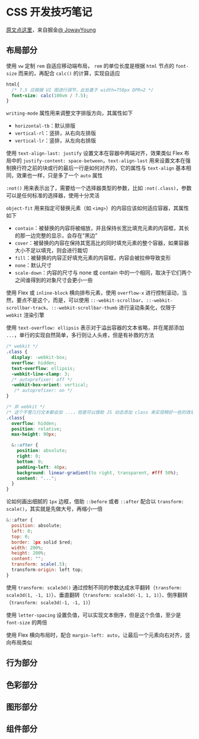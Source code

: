 # CSS 开发技巧笔记

[原文点这里](https://juejin.im/post/5d4d0ec651882549594e7293#heading-18)，来自掘金[@
JowayYoung](https://juejin.im/user/584ec3a661ff4b006cd6383e)

## 布局部分

使用 `vw` 定制 `rem` 自适应移动端布局， `rem` 的单位长度是根据 `html` 节点的 `font-size` 而来的，再配合 `calc()` 的计算，实现自适应

```CSS
html{
  /* 7.5 应根据 UI 图进行调节，此处基于 width=750px DPR=2 */
  font-size: calc(100vm / 7.5);
}
```

`writing-mode` 属性用来调整文字排版方向，其属性如下

- `horizontal-tb`：默认排版
- `vertical-rl`：竖排，从右向左排版
- `vertical-lr`：竖排，从左向右排版

使用 `text-align-last: justify` 设置文本在容器中两端对齐，效果类似 Flex 布局中的 `justify-content: space-between`，`text-align-last` 用来设置文本在强制换行符之前的块或行的最后一行是如何对齐的，它的属性与 `text-align` 基本相同，效果也一样，只是多了一个 `auto` 属性

`:not()` 用来表示出了，需要给一个选择器类型的参数，比如 `:not(.class)`，参数可以是任何标准的选择器，使用十分灵活

`object-fit` 用来指定可替换元素（如 `<img>`）的内容应该如何适应容器，其属性如下

- `contain`：被替换的内容将被缩放，并且保持长宽比填充元素的内容框，其长的那一边完整的显示，会存在“黑边”
- `cover`：被替换的内容在保持其宽高比的同时填充元素的整个容器，如果容器大小不足以填充，则会进行裁切
- `fill`：被替换的内容正好填充元素的内容框，内容会被拉伸导致变形
- `none`：默认尺寸
- `scale-down`：内容的尺寸与 none 或 contain 中的一个相同，取决于它们两个之间谁得到的对象尺寸会更小一些

使用 Flex 或 `inline-block` 横向排布元素，使用 `overflow-x` 进行控制滚动，当然，要点不是这个，而是，可以使用 `::-webkit-scrollbar`、`::-webkit-scrollbar-track`、`::-webkit-scrollbar-thumb` 进行滚动条美化，仅限于 `webkit` 渲染引擎

使用 `text-overflow: ellipsis` 表示对于溢出容器的文本省略，并在尾部添加 `...`，单行的实现自然简单，多行则让人头疼，但是有补救的方法

```CSS
/* webkit */
.class {
  display: -webkit-box;
  overflow: hidden;
  text-overflow: ellipsis;
  -webkit-line-clamp: 3;
  /* autoprefixer: off */
  -webkit-box-orient: vertical;
   /* autoprefixer: on */
}

/* 非 webkit */
/* 这个不管几行文本都会加 ...，但是可以借助 JS 动态添加 class 来实现稍好一些的效果 */
.class{
  overflow: hidden;
  position: relative;
  max-height: 90px;

  &::after {
    position: absolute;
    right: 0;
    bottom: 0;
    padding-left: 40px;
    background: linear-gradient(to right, transparent, #fff 50%);
    content: "...";
  }
}
```

论如何画出细腻的 `1px` 边框，借助 `::before` 或者 `::after` 配合以 `transform: scale()`，其实就是先做大号，再缩小一倍

```JavaScript
&::after {
  position: absolute;
  left: 0;
  top: 0;
  border: 1px solid $red;
  width: 200%;
  height: 200%;
  content: "";
  transform: scale(.5);
  transform-origin: left top;
}
```

使用 `transform: scale3d()` 通过控制不同的参数达成水平翻转（`transform: scale3d(1, -1, 1)`）、垂直翻转（`transform: scale3d(-1, 1, 1)`）、倒序翻转（`transform: scale3d(-1, -1, 1)`）

使用 `letter-spacing` 设置负值，可以实现文本倒序，但是这个负值，至少是 `font-size` 的两倍

使用 Flex 横向布局时，配合 `margin-left: auto`，让最后一个元素向右对齐，竖向布局类似

## 行为部分

## 色彩部分

## 图形部分

## 组件部分
